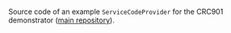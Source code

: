 Source code of an example `ServiceCodeProvider` for the CRC901 demonstrator ([main repository](https://github.com/CRC-901-On-the-Fly-Computing/Testbed)).
